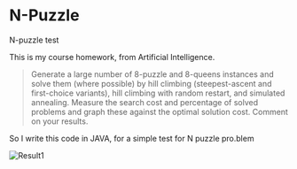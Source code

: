 # N-Puzzle
N-puzzle test

This is my course homework, from Artificial Intelligence.

>Generate a large number of 8-puzzle and 8-queens instances and solve them (where possible) by hill climbing (steepest-ascent and first-choice variants), hill climbing with random restart, and simulated annealing. Measure the search cost and percentage of solved problems and graph these against the optimal solution cost. Comment on your results.

So I write this code in JAVA, for a simple test for N puzzle pro.blem

![Result1](https://github.com/Nightonke/N-Puzzle/blob/master/result_picture/n-puzzle.jpg)
